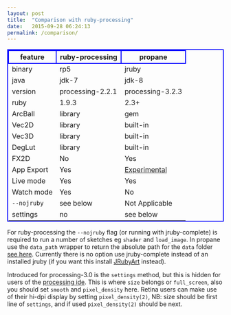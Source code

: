 ```yaml
---
layout: post
title:  "Comparison with ruby-processing"
date:   2015-09-28 06:24:13
permalink: /comparison/
---
```


<style>
table{
    border-collapse: collapse;
    border-spacing: 0;
    border:2px solid #0000FF;
}

th{
    border:2px solid #0000FF;
}
</style>

|feature       |  ruby-processing  |  propane        |
|----------    |---------------    |-----------      |
|binary        |rp5                |jruby            |
|java          |jdk-7              |jdk-8            |
|version       |processing-2.2.1   |processing-3.2.3 |
|ruby          |1.9.3              |2.3+             |
|ArcBall       |library            |gem              |
|Vec2D         |library            |built-in         |
|Vec3D         |library            |built-in         |
|DegLut        |library            |built-in         |
|FX2D          |No                 |Yes              |
|App Export    |Yes                |[Experimental][exp]|
|Live mode     |Yes                |Yes              |
|Watch mode    |Yes                |No               |
|`--nojruby`   |see below          |Not Applicable   |
|settings      |no                 |see below        |


For ruby-processing the `--nojruby` flag (or running with jruby-complete) is required to run a number of sketches eg `shader` and `load_image`. In propane use the `data_path` wrapper to return the absolute path for the `data` folder [see here][here]. Currently there is no option use jruby-complete instead of an installed jruby (if you want this install [JRubyArt][jruby_art] instead).

Introduced for processing-3.0 is the `settings` method, but this is hidden for users of the [processing ide][settings]. This is where `size` belongs or `full_screen`, also you should set `smooth` and `pixel_density` here. Retina users can make use of their hi-dpi display by setting `pixel_density(2)`, NB: size should be first line of `settings`, and if used `pixel_density(2)` should be next.

[jruby_art]:{{site.github.url}}/JRubyArt/
[settings]:https://processing.org/reference/settings_.html
[here]:{{site.github.url}}/data_path/
[exp]:https://github.com/poqudrof/propane-rawr-example
